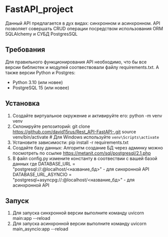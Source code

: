 # FastAPI_project

Данный API предлагается в дух видах: синхронном и асинхронном.
API позволяет совершать CRUD операции посредством использования ORM SQLAlchemy 
и СУБД PostgresSQL

## Требования
Для правильного функционирования API необходимо, что бы 
все версии библиотек и модулей соотвествовали файлу requirements.txt.
А также версии Python и Postgres:
- Python 3.10 (или новее)
- PostgreSQL 15 (или новее)

## Установка
1. Создайте виртуальное окружение и активируйте его:
python -m venv venv
2. Склонируйте репозиторий:
git clone https://github.com/david15rus/Rest_API-FastAPI-.git
source venv/bin/activate  # Для Windows используйте `venv\Scripts\activate`
3. Установите зависимости:
pip install -r requirements.txt
4. Создайте базу данных:
Алгоритм создание БД через админку можно посмотреть по ссылке https://metanit.com/sql/postgresql/2.1.php
5. В файл config.py измените константу в соотвествии с вашей базой данных где
DATABASE_URL = "postgresql://<username>:<password>@localhost/<название_бд>" - для синхронной API
DATABASE_URL_ASYNCIO = "postgresql+asyncpg://<username>:<password>@localhost/<название_бд>" - для асинхронной API

## Запуск
1. Для запуска синхронной версии выполните команду uvicorn main:app --reload
2. Для запуска асинхронной версии выполните команду uvicorn main_asyncio:app --reload
